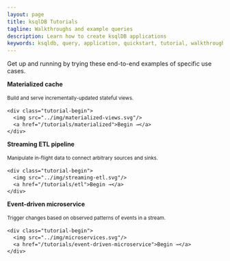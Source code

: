 ```yaml
---
layout: page
title: ksqlDB Tutorials
tagline: Walkthroughs and example queries
description: Learn how to create ksqlDB applications 
keywords: ksqldb, query, application, quickstart, tutorial, walkthrough, how to
---
```


Get up and running by trying these end-to-end examples of specific use cases.

<div class="cards">
  <div class="card tutorial">
    <strong>Materialized cache</strong>
    <p class="card-body"><small>Build and serve incrementally-updated stateful views.</small></p>

    <div class="tutorial-begin">
      <img src="../img/materialized-views.svg"/>
      <a href="/tutorials/materialized">Begin →</a>
    </div>
  </div>

  <div class="card tutorial">
    <strong>Streaming ETL pipeline</strong>
    <p class="card-body"><small>Manipulate in-flight data to connect arbitrary sources and sinks.</small></p>

    <div class="tutorial-begin">
      <img src="../img/streaming-etl.svg"/>
      <a href="/tutorials/etl">Begin →</a>
    </div>
  </div>

  <div class="card tutorial">
    <strong>Event-driven microservice</strong>
    <p class="card-body"><small>Trigger changes based on observed patterns of events in a stream.</small></p>

    <div class="tutorial-begin">
      <img src="../img/microservices.svg"/>
      <a href="/tutorials/event-driven-microservice">Begin →</a>
    </div>
  </div>
</div>
